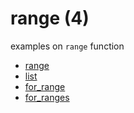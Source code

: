 # range (4)
examples on `range` function

+ [range](range.py)
+ [list](list.py)
+ [for_range](for_range.py)
+ [for_ranges](for_ranges.py)
